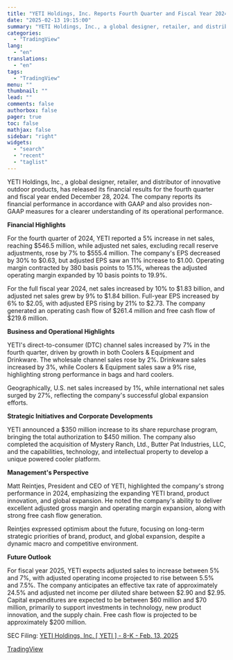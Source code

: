 ```yaml
---
title: "YETI Holdings, Inc. Reports Fourth Quarter and Fiscal Year 2024 Results"
date: "2025-02-13 19:15:00"
summary: "YETI Holdings, Inc., a global designer, retailer, and distributor of innovative outdoor products, has released its financial results for the fourth quarter and fiscal year ended December 28, 2024. The company reports its financial performance in accordance with GAAP and also provides non-GAAP measures for a clearer understanding of its..."
categories:
  - "TradingView"
lang:
  - "en"
translations:
  - "en"
tags:
  - "TradingView"
menu: ""
thumbnail: ""
lead: ""
comments: false
authorbox: false
pager: true
toc: false
mathjax: false
sidebar: "right"
widgets:
  - "search"
  - "recent"
  - "taglist"
---
```


YETI Holdings, Inc., a global designer, retailer, and distributor of innovative outdoor products, has released its financial results for the fourth quarter and fiscal year ended December 28, 2024. The company reports its financial performance in accordance with GAAP and also provides non-GAAP measures for a clearer understanding of its operational performance.

**Financial Highlights**

For the fourth quarter of 2024, YETI reported a 5% increase in net sales, reaching $546.5 million, while adjusted net sales, excluding recall reserve adjustments, rose by 7% to $555.4 million. The company's EPS decreased by 30% to $0.63, but adjusted EPS saw an 11% increase to $1.00. Operating margin contracted by 380 basis points to 15.1%, whereas the adjusted operating margin expanded by 10 basis points to 19.9%.

For the full fiscal year 2024, net sales increased by 10% to $1.83 billion, and adjusted net sales grew by 9% to $1.84 billion. Full-year EPS increased by 6% to $2.05, with adjusted EPS rising by 21% to $2.73. The company generated an operating cash flow of $261.4 million and free cash flow of $219.6 million.

**Business and Operational Highlights**

YETI's direct-to-consumer (DTC) channel sales increased by 7% in the fourth quarter, driven by growth in both Coolers & Equipment and Drinkware. The wholesale channel sales rose by 2%. Drinkware sales increased by 3%, while Coolers & Equipment sales saw a 9% rise, highlighting strong performance in bags and hard coolers.

Geographically, U.S. net sales increased by 1%, while international net sales surged by 27%, reflecting the company's successful global expansion efforts.

**Strategic Initiatives and Corporate Developments**

YETI announced a $350 million increase to its share repurchase program, bringing the total authorization to $450 million. The company also completed the acquisition of Mystery Ranch, Ltd., Butter Pat Industries, LLC, and the capabilities, technology, and intellectual property to develop a unique powered cooler platform.

**Management's Perspective**

Matt Reintjes, President and CEO of YETI, highlighted the company's strong performance in 2024, emphasizing the expanding YETI brand, product innovation, and global expansion. He noted the company's ability to deliver excellent adjusted gross margin and operating margin expansion, along with strong free cash flow generation.

Reintjes expressed optimism about the future, focusing on long-term strategic priorities of brand, product, and global expansion, despite a dynamic macro and competitive environment.

**Future Outlook**

For fiscal year 2025, YETI expects adjusted sales to increase between 5% and 7%, with adjusted operating income projected to rise between 5.5% and 7.5%. The company anticipates an effective tax rate of approximately 24.5% and adjusted net income per diluted share between $2.90 and $2.95. Capital expenditures are expected to be between $60 million and $70 million, primarily to support investments in technology, new product innovation, and the supply chain. Free cash flow is projected to be approximately $200 million.

SEC Filing: [YETI Holdings, Inc. [ YETI ] - 8-K - Feb. 13, 2025](https://www.sec.gov/Archives/edgar/data/1670592/000167059225000003/yeti-20250213.htm)

[TradingView](https://www.tradingview.com/news/tradingview:0739190de2ade:0-yeti-holdings-inc-reports-fourth-quarter-and-fiscal-year-2024-results/)
